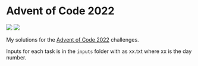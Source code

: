 # Advent of Code 2022

![](https://img.shields.io/badge/Stars%20-36_⭐-blue)
![](https://img.shields.io/badge/Lines_of_Code-792-blue)

My solutions for the [Advent of Code 2022](https://adventofcode.com/2022) challenges.

Inputs for each task is in the `inputs` folder with as xx.txt where xx is the day number.